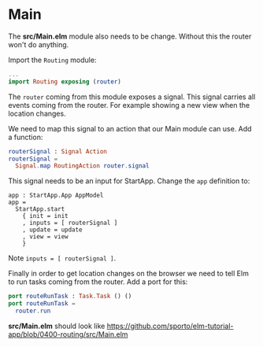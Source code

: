 # Main

The __src/Main.elm__ module also needs to be change. Without this the router won't do anything.

Import the `Routing` module:

```elm
...
import Routing exposing (router)
```

The `router` coming from this module exposes a signal. This signal carries all events coming from the router. For example showing a new view when the location changes.

We need to map this signal to an action that our Main module can use. Add a function:

```elm
routerSignal : Signal Action
routerSignal =
  Signal.map RoutingAction router.signal
```

This signal needs to be an input for StartApp. Change the `app` definition to:

```
app : StartApp.App AppModel
app =
  StartApp.start
    { init = init
    , inputs = [ routerSignal ]
    , update = update
    , view = view
    }
```

Note `inputs = [ routerSignal ]`.

Finally in order to get location changes on the browser we need to tell Elm to run tasks coming from the router. Add a port for this:

```elm
port routeRunTask : Task.Task () ()
port routeRunTask =
  router.run
```

__src/Main.elm__ should look like <https://github.com/sporto/elm-tutorial-app/blob/0400-routing/src/Main.elm>